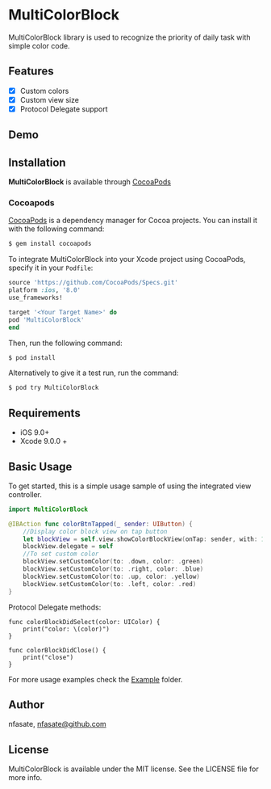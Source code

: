 # MultiColorBlock


MultiColorBlock library is used to recognize the priority of daily task with simple color code.

## Features

- [x] Custom colors
- [x] Custom view size
- [x] Protocol Delegate support

## Demo


## Installation

**MultiColorBlock** is available through [CocoaPods](http://cocoapods.org)

### Cocoapods

[CocoaPods](http://cocoapods.org) is a dependency manager for Cocoa projects. You can install it with the following command:

```bash
$ gem install cocoapods
```

To integrate MultiColorBlock into your Xcode project using CocoaPods, specify it in your `Podfile`:

```ruby
source 'https://github.com/CocoaPods/Specs.git'
platform :ios, '8.0'
use_frameworks!

target '<Your Target Name>' do
pod 'MultiColorBlock'
end
```

Then, run the following command:

```bash
$ pod install
```

Alternatively to give it a test run, run the command:

```bash
$ pod try MultiColorBlock
```

## Requirements

- iOS 9.0+
- Xcode 9.0.0 +

## Basic Usage

To get started, this is a simple usage sample of using the integrated view controller.

```swift
import MultiColorBlock

@IBAction func colorBtnTapped(_ sender: UIButton) {
    //Display color block view on tap button
    let blockView = self.view.showColorBlockView(onTap: sender, with: 100)
    blockView.delegate = self
    //To set custom color
    blockView.setCustomColor(to: .down, color: .green)
    blockView.setCustomColor(to: .right, color: .blue)
    blockView.setCustomColor(to: .up, color: .yellow)
    blockView.setCustomColor(to: .left, color: .red)
}
```
Protocol Delegate methods:
```
func colorBlockDidSelect(color: UIColor) {
    print("color: \(color)")
}

func colorBlockDidClose() {
    print("close")
}
```
For more usage examples check the [Example](/Example) folder.


## Author

nfasate, nfasate@github.com

## License

MultiColorBlock is available under the MIT license. See the LICENSE file for more info.
